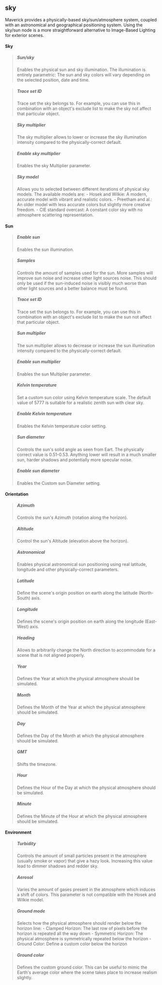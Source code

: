 ## **sky**

Maverick provides a physically-based sky/sun/atmosphere system, coupled with an astronomical and geographical positioning system. Using the sky/sun node is a more straightforward alternative to Image-Based Lighting for exterior scenes.
#### Sky

> ##### Sun/sky
> Enables the physical sun and sky illumination. The illumination is entirely parametric: The sun and sky colors will vary depending on the selected position, date and time.

> ##### Trace set ID
> Trace set the sky belongs to. For example, you can use this in combination with an object's exclude list to make the sky not affect that particular object.

> ##### Sky multiplier
> The sky multiplier allows to lower or increase the sky illumination intensity compared to the physically-correct default.

> ##### Enable sky multiplier
> Enables the sky Multiplier parameter.

> ##### Sky model
> Allows you to selected between different iterations of physical sky models. The available models are: - Hosek and Wilkie: A modern, accurate model with vibrant and realistic colors. - Preetham and al.: An older model with less accurate colors but slightly more creative freedom. - CIE standard overcast: A constant color sky with no atmosphere scattering representation.

#### Sun

> ##### Enable sun
> Enables the sun illumination.

> ##### Samples
> Controls the amount of samples used for the sun. More samples will improve sun noise and increase other light sources noise. This should only be used if the sun-induced noise is visibly much worse than other light sources and a better balance must be found.

> ##### Trace set ID
> Trace set the sun belongs to. For example, you can use this in combination with an object's exclude list to make the sun not affect that particular object.

> ##### Sun multiplier
> The sun multiplier allows to decrease or increase the sun illumination intensity compared to the physically-correct default.

> ##### Enable sun multiplier
> Enables the sun Multiplier parameter.

> ##### Kelvin temperature
> Set a custom sun color using Kelvin temperature scale. The default value of 5777 is suitable for a realistic zenith sun with clear sky.

> ##### Enable Kelvin temperature
> Enables the Kelvin temperature color setting.

> ##### Sun diameter
> Controls the sun's solid angle as seen from Eart. The physically correct value is 0.51-0.53. Anything lower will result in a much smaller sun, harder shadows and potentially more specular noise.

> ##### Enable sun diameter
> Enables the Custom sun Diameter setting.

#### Orientation

> ##### Azimuth
> Controls the sun's Azimuth (rotation along the horizon).

> ##### Altitude
> Control the sun's Altitude (elevation above the horizon).

> ##### Astronomical
> Enables physical astronomical sun positioning using real latitude, longitude and other physically-correct parameters.

> ##### Latitude
> Define the scene's origin position on earth along the latitude (North-South) axis.

> ##### Longitude
> Defines the scene's origin position on earth along the longitude (East-West) axis.

> ##### Heading
> Allows to arbitrarily change the North direction to accommodate for a scene that is not aligned properly.

> ##### Year
> Defines the Year at which the physical atmosphere should be simulated.

> ##### Month
> Defines the Month of the Year at which the physical atmosphere should be simulated.

> ##### Day
> Defines the Day of the Month at which the physical atmosphere should be simulated.

> ##### GMT
> Shifts the timezone.

> ##### Hour
> Defines the Hour of the Day at which the physical atmosphere should be simulated.

> ##### Minute
> Defines the Minute of the Hour at which the physical atmosphere should be simulated.

#### Environment

> ##### Turbidity
> Controls the amount of small particles present in the atmosphere (usually smoke or vapor) that give a hazy look. Increasing this value lead to dimmer shadows and redder sky.

> ##### Aerosol
> Varies the amount of gases present in the atmosphere which induces a shift of colors. This parameter is not compatible with the Hosek and Wilkie model.

> ##### Ground mode
> Selects how the physical atmosphere should render below the horizon line: - Clamped Horizon: The last row of pixels before the horizon is repeated all the way down - Symmetric Horizon: The physical atmosphere is symmetrically repeated below the horizon - Ground Color: Define a custom color below the horizon

> ##### Ground color
> Defines the custom ground color. This can be useful to mimic the Earth's average color where the scene takes place to increase realism slightly.

